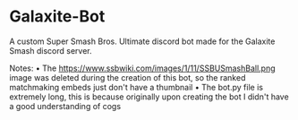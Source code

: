 # Galaxite-Bot

A custom Super Smash Bros. Ultimate discord bot made for the Galaxite Smash discord server. 

Notes:
• The https://www.ssbwiki.com/images/1/11/SSBUSmashBall.png image was deleted during the creation of this bot, so the ranked matchmaking embeds just don't have a thumbnail
• The bot.py file is extremely long, this is because originally upon creating the bot I didn't have a good understanding of cogs
